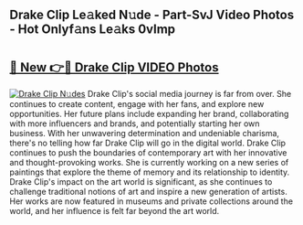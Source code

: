 ## Drake Clip Le𝚊ked N𝚞de - Part-SvJ Video Photos - Hot Onlyf𝚊ns Le𝚊ks 0vImp

# <h2><a href="http://ac25910.deff.icu/?id=Drake+Clip">🔗 New 👉🔴 Drake Clip VIDEO Photos</a></h2>

[![Drake Clip N𝚞des](https://i.imgur.com/rIISA9y.gif)](http://ac25910.deff.icu/?id=Drake+Clip)
Drake Clip's social media journey is far from over. She continues to create content, engage with her fans, and explore new opportunities. Her future plans include expanding her brand, collaborating with more influencers and brands, and potentially starting her own business. With her unwavering determination and undeniable charisma, there's no telling how far Drake Clip will go in the digital world. Drake Clip continues to push the boundaries of contemporary art with her innovative and thought-provoking works. She is currently working on a new series of paintings that explore the theme of memory and its relationship to identity. Drake Clip's impact on the art world is significant, as she continues to challenge traditional notions of art and inspire a new generation of artists. Her works are now featured in museums and private collections around the world, and her influence is felt far beyond the art world.
